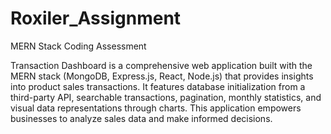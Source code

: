 # Roxiler_Assignment
MERN Stack Coding Assessment

Transaction Dashboard is a comprehensive web application built with the MERN stack (MongoDB, Express.js, React, Node.js) that provides insights into product sales transactions. It features database initialization from a third-party API, searchable transactions, pagination, monthly statistics, and visual data representations through charts. This application empowers businesses to analyze sales data and make informed decisions.

